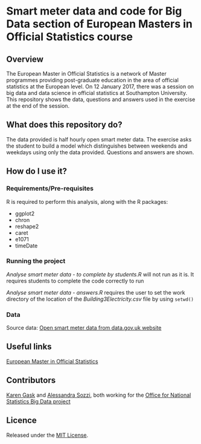 # Smart meter data and code for Big Data section of European Masters in Official Statistics course

## Overview

The European Master in Official Statistics is a network of Master programmes providing post-graduate education in the area of official statistics at the European level. On 12 January 2017, there was a session on big data and data science in official statistics at Southampton University. This repository shows the data, questions and answers used in the exercise at the end of the session.

## What does this repository do?

The data provided is half hourly open smart meter data. The exercise asks the student to build a model which distinguishes between weekends and weekdays using only the data provided. Questions and answers are shown.

## How do I use it?

### Requirements/Pre-requisites

R is required to perform this analysis, along with the R packages:
* ggplot2
* chron
* reshape2
* caret
* e1071
* timeDate

### Running the project

*Analyse smart meter data - to complete by students.R* will not run as it is. It requires students to complete the code correctly to run

*Analyse smart meter data - answers.R* requires the user to set the work directory of the location of the *Building3Electricity.csv* file by using
`setwd()`

### Data

Source data: [Open smart meter data from data.gov.uk website](https://data.gov.uk/dataset/energy-consumption-for-selected-bristol-buildings-from-smart-meters-by-half-hour)

## Useful links 

[European Master in Official Statistics](http://ec.europa.eu/eurostat/web/european-statistical-system/emos)  

## Contributors

[Karen Gask](https://github.com/gaskyk) and [Alessandra Sozzi](https://github.com/AlessandraSozzi), both working for the [Office for National Statistics Big Data project](https://www.ons.gov.uk/aboutus/whatwedo/programmesandprojects/theonsbigdataproject)

## Licence

Released under the [MIT License](LICENSE).
